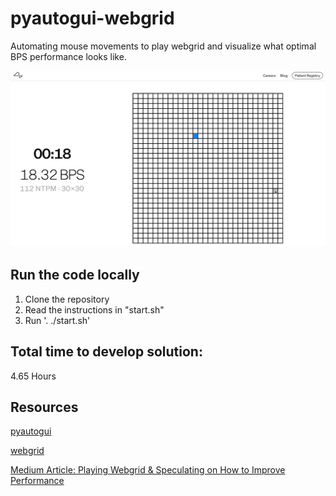 # pyautogui-webgrid
Automating mouse movements to play webgrid and visualize what optimal BPS performance looks like.

![image](./video-demo/auto-webgrid-demo.gif)

## Run the code locally
1. Clone the repository
2. Read the instructions in "start.sh"
3. Run '. ./start.sh'

## Total time to develop solution:
4.65 Hours

## Resources
[pyautogui](https://pyautogui.readthedocs.io/en/latest/mouse.html)

[webgrid](https://neuralink.com/webgrid/)

[Medium Article: Playing Webgrid & Speculating on How to Improve Performance](https://medium.com/@e.woods.business/playing-webgrid-speculating-on-how-to-improve-performance-7d40d094819b)
